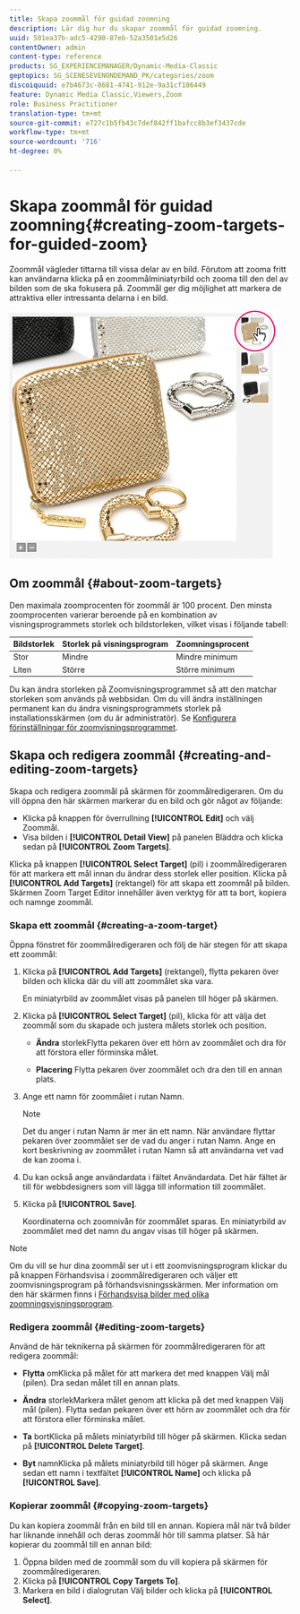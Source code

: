 ```yaml
---
title: Skapa zoommål för guidad zoomning
description: Lär dig hur du skapar zoommål för guidad zoomning.
uuid: 501ea37b-adc5-4290-87eb-52a3501e5d26
contentOwner: admin
content-type: reference
products: SG_EXPERIENCEMANAGER/Dynamic-Media-Classic
geptopics: SG_SCENESEVENONDEMAND_PK/categories/zoom
discoiquuid: e7b4673c-8681-4741-912e-9a31cf106449
feature: Dynamic Media Classic,Viewers,Zoom
role: Business Practitioner
translation-type: tm+mt
source-git-commit: e727c1b5fb43c7def842ff1bafcc8b3ef3437cde
workflow-type: tm+mt
source-wordcount: '716'
ht-degree: 0%

---
```



# Skapa zoommål för guidad zoomning{#creating-zoom-targets-for-guided-zoom}

Zoommål vägleder tittarna till vissa delar av en bild. Förutom att zooma fritt kan användarna klicka på en zoommålminiatyrbild och zooma till den del av bilden som de ska fokusera på. Zoommål ger dig möjlighet att markera de attraktiva eller intressanta delarna i en bild.

![Skapa zoommål för guidad zoomning](/help/assets/zo_guided_zoom.png)

## Om zoommål {#about-zoom-targets}

Den maximala zoomprocenten för zoommål är 100 procent. Den minsta zoomprocenten varierar beroende på en kombination av visningsprogrammets storlek och bildstorleken, vilket visas i följande tabell:

| Bildstorlek | Storlek på visningsprogram | Zoomningsprocent |
|--- |--- |--- |
| Stor | Mindre | Mindre minimum |
| Liten | Större | Större minimum |

Du kan ändra storleken på Zoomvisningsprogrammet så att den matchar storleken som används på webbsidan. Om du vill ändra inställningen permanent kan du ändra visningsprogrammets storlek på installationsskärmen (om du är administratör). Se [Konfigurera förinställningar för zoomvisningsprogrammet](setting-zoom-viewer-presets.md#setting_up_zoom_viewer_presets).

## Skapa och redigera zoommål {#creating-and-editing-zoom-targets}

Skapa och redigera zoommål på skärmen för zoommålredigeraren. Om du vill öppna den här skärmen markerar du en bild och gör något av följande:

* Klicka på knappen för överrullning **[!UICONTROL Edit]** och välj Zoommål.
* Visa bilden i **[!UICONTROL Detail View]** på panelen Bläddra och klicka sedan på **[!UICONTROL Zoom Targets]**.

Klicka på knappen **[!UICONTROL Select Target]** (pil) i zoommålredigeraren för att markera ett mål innan du ändrar dess storlek eller position. Klicka på **[!UICONTROL Add Targets]** (rektangel) för att skapa ett zoommål på bilden. Skärmen Zoom Target Editor innehåller även verktyg för att ta bort, kopiera och namnge zoommål.

### Skapa ett zoommål {#creating-a-zoom-target}

Öppna fönstret för zoommålredigeraren och följ de här stegen för att skapa ett zoommål:

1. Klicka på **[!UICONTROL Add Targets]** (rektangel), flytta pekaren över bilden och klicka där du vill att zoommålet ska vara.

   En miniatyrbild av zoommålet visas på panelen till höger på skärmen.

1. Klicka på **[!UICONTROL Select Target]** (pil), klicka för att välja det zoommål som du skapade och justera målets storlek och position.

   * **Ändra**
storlekFlytta pekaren över ett hörn av zoommålet och dra för att förstora eller förminska målet.

   * **Placering**
Flytta pekaren över zoommålet och dra den till en annan plats.

1. Ange ett namn för zoommålet i rutan Namn.

   >[!NOTE]
   >
   >Det du anger i rutan Namn är mer än ett namn. När användare flyttar pekaren över zoommålet ser de vad du anger i rutan Namn. Ange en kort beskrivning av zoommålet i rutan Namn så att användarna vet vad de kan zooma i.

1. Du kan också ange användardata i fältet Användardata. Det här fältet är till för webbdesigners som vill lägga till information till zoommålet.
1. Klicka på **[!UICONTROL Save]**.

   Koordinaterna och zoomnivån för zoommålet sparas. En miniatyrbild av zoommålet med det namn du angav visas till höger på skärmen.

>[!NOTE]
>
>Om du vill se hur dina zoommål ser ut i ett zoomvisningsprogram klickar du på knappen Förhandsvisa i zoommålredigeraren och väljer ett zoomvisningsprogram på förhandsvisningsskärmen. Mer information om den här skärmen finns i [Förhandsvisa bilder med olika zoomningsvisningsprogram](previewing-image-assets-different-zoom.md#previewing_image_assets_with_different_zoom_viewers).

### Redigera zoommål {#editing-zoom-targets}

Använd de här teknikerna på skärmen för zoommålredigeraren för att redigera zoommål:

* **Flytta**
omKlicka på målet för att markera det med knappen Välj mål (pilen). Dra sedan målet till en annan plats.

* **Ändra**
storlekMarkera målet genom att klicka på det med knappen Välj mål (pilen). Flytta sedan pekaren över ett hörn av zoommålet och dra för att förstora eller förminska målet.

* **Ta**
bortKlicka på målets miniatyrbild till höger på skärmen. Klicka sedan på **[!UICONTROL Delete Target]**.

* **Byt**
namnKlicka på målets miniatyrbild till höger på skärmen. Ange sedan ett namn i textfältet **[!UICONTROL Name]** och klicka på **[!UICONTROL Save]**.

### Kopierar zoommål {#copying-zoom-targets}

Du kan kopiera zoommål från en bild till en annan. Kopiera mål när två bilder har liknande innehåll och deras zoommål hör till samma platser. Så här kopierar du zoommål till en annan bild:

1. Öppna bilden med de zoommål som du vill kopiera på skärmen för zoommålredigeraren.
1. Klicka på **[!UICONTROL Copy Targets To]**.
1. Markera en bild i dialogrutan Välj bilder och klicka på **[!UICONTROL Select]**.

